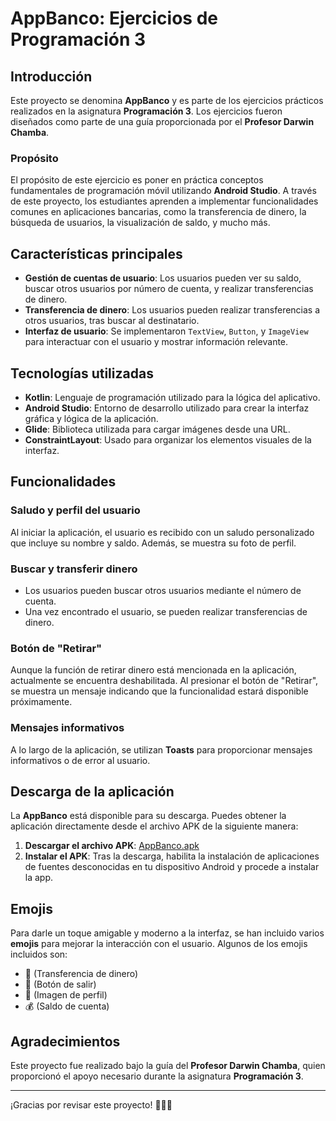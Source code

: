 # AppBanco: Ejercicios de Programación 3

## Introducción

Este proyecto se denomina **AppBanco** y es parte de los ejercicios prácticos realizados en la asignatura **Programación 3**. Los ejercicios fueron diseñados como parte de una guía proporcionada por el **Profesor Darwin Chamba**.

### Propósito

El propósito de este ejercicio es poner en práctica conceptos fundamentales de programación móvil utilizando **Android Studio**. A través de este proyecto, los estudiantes aprenden a implementar funcionalidades comunes en aplicaciones bancarias, como la transferencia de dinero, la búsqueda de usuarios, la visualización de saldo, y mucho más.

## Características principales

- **Gestión de cuentas de usuario**: Los usuarios pueden ver su saldo, buscar otros usuarios por número de cuenta, y realizar transferencias de dinero.
- **Transferencia de dinero**: Los usuarios pueden realizar transferencias a otros usuarios, tras buscar al destinatario.
- **Interfaz de usuario**: Se implementaron `TextView`, `Button`, y `ImageView` para interactuar con el usuario y mostrar información relevante.
  
## Tecnologías utilizadas

- **Kotlin**: Lenguaje de programación utilizado para la lógica del aplicativo.
- **Android Studio**: Entorno de desarrollo utilizado para crear la interfaz gráfica y lógica de la aplicación.
- **Glide**: Biblioteca utilizada para cargar imágenes desde una URL.
- **ConstraintLayout**: Usado para organizar los elementos visuales de la interfaz.

## Funcionalidades

### Saludo y perfil del usuario
Al iniciar la aplicación, el usuario es recibido con un saludo personalizado que incluye su nombre y saldo. Además, se muestra su foto de perfil.

### Buscar y transferir dinero
- Los usuarios pueden buscar otros usuarios mediante el número de cuenta.
- Una vez encontrado el usuario, se pueden realizar transferencias de dinero.

### Botón de "Retirar"
Aunque la función de retirar dinero está mencionada en la aplicación, actualmente se encuentra deshabilitada. Al presionar el botón de "Retirar", se muestra un mensaje indicando que la funcionalidad estará disponible próximamente.

### Mensajes informativos
A lo largo de la aplicación, se utilizan **Toasts** para proporcionar mensajes informativos o de error al usuario.

## Descarga de la aplicación

La **AppBanco** está disponible para su descarga. Puedes obtener la aplicación directamente desde el archivo APK de la siguiente manera:

1. **Descargar el archivo APK**: [AppBanco.apk](https://github.com/davikho/aplicacion_banco/raw/refs/heads/main/appbank.apk)
2. **Instalar el APK**: Tras la descarga, habilita la instalación de aplicaciones de fuentes desconocidas en tu dispositivo Android y procede a instalar la app.

## Emojis

Para darle un toque amigable y moderno a la interfaz, se han incluido varios **emojis** para mejorar la interacción con el usuario. Algunos de los emojis incluidos son:

- 💸 (Transferencia de dinero)
- 🚪 (Botón de salir)
- 👤 (Imagen de perfil)
- 💰 (Saldo de cuenta)

## Agradecimientos

Este proyecto fue realizado bajo la guía del **Profesor Darwin Chamba**, quien proporcionó el apoyo necesario durante la asignatura **Programación 3**.

---

¡Gracias por revisar este proyecto! 👨‍💻✨

